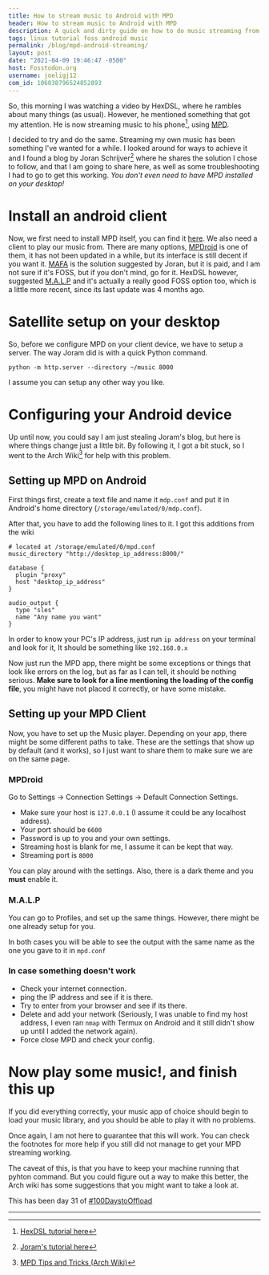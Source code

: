 ```yaml
---
title: How to stream music to Android with MPD 
header: How to stream music to Android with MPD 
description: A quick and dirty guide on how to do music streaming from your desktop (or any device with a music folder) to Android with MPD 
tags: linux tutorial foss android music
permalink: /blog/mpd-android-streaming/ 
layout: post 
date: "2021-04-09 19:46:47 -0500" 
host: Fosstodon.org 
username: joeligj12 
com_id: 106038796524852893
--- 
```


So, this morning I was watching a video by HexDSL, where he rambles about many things (as usual). However, he mentioned something that got my attention. He is now streaming music to his phone[^1], using [MPD](https://www.musicpd.org/).

I decided to try and do the same. Streaming my own music has been something I've wanted for a while. I looked around for ways to achieve it and I found a blog by Joran Schrijver[^2] where he shares the solution I chose to follow, and that I am going to share here, as well as some troubleshooting I had to go to get this working. *You don't even need to have MPD installed on your desktop!*

# Install an android client

Now, we first need to install MPD itself, you can find it [here](https://f-droid.org/en/packages/org.musicpd). We also need a client to play our music from. There are many options, [MPDroid](https://f-droid.org/en/packages/com.namelessdev.mpdroid/) is one of them, it has not been updated in a while, but its interface is still decent if you want it. [MAFA](https://play.google.com/store/apps/details?id=software.indi.android.mpd) is the solution suggested by Joran, but it is paid, and I am not sure if it's FOSS, but if you don't mind, go for it. HexDSL however, suggested [M.A.L.P](https://f-droid.org/en/packages/org.gateshipone.malp/) and it's actually a really good FOSS option too, which is a little more recent, since its last update was 4 months ago.

# Satellite setup on your desktop

So, before we configure MPD on your client device, we have to setup a server. The way Joram did is with a quick Python command.

```
python -m http.server --directory ~/music 8000
```

I assume you can setup any other way you like.

# Configuring your Android device

Up until now, you could say I am just stealing Joram's blog, but here is where things change just a little bit. By following it, I got a bit stuck, so I went to the Arch Wiki[^3] for help with this problem. 

## Setting up MPD on Android

First things first, create a text file and name it `mdp.conf` and put it in Android's home directory (`/storage/emulated/0/mdp.conf`).

After that, you have to add the following lines to it. I got this additions from the wiki 

```
# located at /storage/emulated/0/mpd.conf
music_directory "http://desktop_ip_address:8000/"

database {
  plugin "proxy"
  host "desktop_ip_address"
}

audio_output {
  type "sles"
  name "Any name you want"
}
```

In order to know your PC's IP address, just run `ip address` on your terminal and look for it, It should be something like `192.168.0.x` 

Now just run the MPD app, there might be some exceptions or things that look like errors on the log, but as far as I can tell, it should be nothing serious. **Make sure to look for a line mentioning the loading of the config file**, you might have not placed it correctly, or have some mistake.

## Setting up your MPD Client

Now, you have to set up the Music player. Depending on your app, there might be some different paths to take.
These are the settings that show up by default (and it works), so I just want to share them to make sure we are on the same page.
### MPDroid

Go to Settings -> Connection Settings -> Default Connection Settings.
- Make sure your host is `127.0.0.1` (I assume it could be any localhost address). 
- Your port should be `6600`
- Password is up to you and your own settings.
- Streaming host is blank for me, I assume it can be kept that way.
- Streaming port is `8000`

You can play around with the settings. Also, there is a dark theme and you **must** enable it.

### M.A.L.P

You can go to Profiles, and set up the same things. However, there might be one already setup for you.

In both cases you will be able to see the output with the same name as the one you gave to it in `mpd.conf`

### In case something doesn't work

* Check your internet connection.
* ping the IP address and see if it is there.
* Try to enter from your browser and see if its there.
* Delete and add your network (Seriously, I was unable to find my host address, I even ran `nmap` with Termux on Android and it still didn't show up until I added the network again).
* Force close MPD and check your config.

# Now play some music!, and finish this up

If you did everything correctly, your music app of choice should begin to load your music library, and you should be able to play it with no problems.

Once again, I am not here to guarantee that this will work. You can check the footnotes for more help if you still did not manage to get your MPD streaming working.

The caveat of this, is that you have to keep your machine running that pyhton command. But you could figure out a way to make this better, the Arch wiki has some suggestions that you might want to take a look at.

This has been day 31 of [#100DaystoOffload](https://100DaystoOffload.com)

---

[^1]: [HexDSL tutorial here](https://hexdsl.co.uk/posts/i-setup-mpd-streaming.html)
[^2]: [Joram's tutorial here](https://www.joram.io/blog/android-streaming-mpd/)
[^3]: [MPD Tips and Tricks (Arch Wiki)](https://wiki.archlinux.org/index.php/Music_Player_Daemon/Tips_and_tricks#Music_streaming_with_the_satellite_setup)
